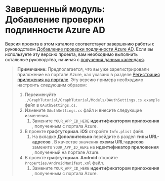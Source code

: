 # <a name="completed-module-add-azure-ad-authentication"></a>Завершенный модуль: Добавление проверки подлинности Azure AD

Версия проекта в этом каталоге соответствует завершению работы с руководством [Добавление проверки подлинности Azure AD](https://docs.microsoft.com/graph/tutorials/xamarin?tutorial-step=3). Если вы используете эту версию проекта, вам необходимо выполнить остальные руководства, начиная с [получения данных календаря](https://docs.microsoft.com/graph/tutorials/xamarin?tutorial-step=4).

> **Примечание:** Предполагается, что вы уже зарегистрировали приложение на портале Azure, как указано в разделе [Регистрация приложения на портале](https://docs.microsoft.com/graph/tutorials/xamarin?tutorial-step=2). Эту версию примера необходимо настроить следующим образом:
>
> 1. Переименуйте `./GraphTutorial/GraphTutorial/Models/OAuthSettings.cs.example` файл в `OAuthSettings.cs`.
> 1. Измените `OAuthSettings.cs` файл и внесите следующие изменения.
>     1. Замените `YOUR_APP_ID_HERE` **идентификатором приложения** , полученным с портала Azure.
> 1. В проекте **графтуториал. iOS** откройте `Info.plist` файл.
>    1. На вкладке **Дополнительно** перейдите в раздел **типы URL-адресов** . В качестве значения **схемы URL-адресов** замените `YOUR_APP_ID_HERE` на **идентификатор приложения** , полученный на портале Azure.
> 1. В проекте **графтуториал. Android** откройте `Properties/AndroidManifest.xml` файл.
>     1. Замените `YOUR_APP_ID_HERE` **идентификатором приложения** , полученным с портала Azure.
